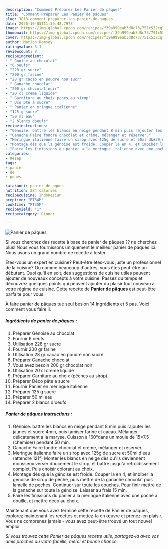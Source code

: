 ```yaml
---
description: "Comment Préparer Les Panier de pâques"
title: "Comment Préparer Les Panier de pâques"
slug: 3813-comment-preparer-les-panier-de-paques
date: 2020-10-05T11:59:48.797Z
image: https://img-global.cpcdn.com/recipes/f39a999eab3d8c73/751x532cq70/panier-de-paques-photo-principale-de-la-recette.jpg
thumbnail: https://img-global.cpcdn.com/recipes/f39a999eab3d8c73/751x532cq70/panier-de-paques-photo-principale-de-la-recette.jpg
cover: https://img-global.cpcdn.com/recipes/f39a999eab3d8c73/751x532cq70/panier-de-paques-photo-principale-de-la-recette.jpg
author: Marion Ramsey
ratingvalue: 3.1
reviewcount: 8
recipeingredient:
- " Gnoise au chocolat"
- "6 oeufs"
- "228 gr sucre"
- "200 gr farine"
- "28 gr cacao en poudre non sucr"
- " Ganache chocolat"
- "200 gr chocolat noir"
- "20 cl creme liquide"
- " Garniture au choix pches au sirop"
- " Dco pte a sucre"
- " Panier en mringue italienne"
- "125 g sucre"
- "50 ml eau"
- "2 blancs doeufs"
recipeinstructions:
- "Génoise: battre les blancs en neige pendant 8 min puis rajouter les jaunes et sucre 4min, puis tamiser farine et cacao. Mélanger délicatement a la maryse. Cuisson à 160°dans un moule de 15*7.5 (chemiser) pendant 50 min."
- "Ganache Faire fondre chocolat et crème, mélanger et réserver."
- "Meringue italienne faire un sirop avec 125g de sucre et 50ml d&#39;eau (attendre 121°) Monter les blancs en neige dès qu&#39;ils deviennent mousseux verser doucement le sirop, et battre jusqu&#39;a refroidissement complet. Puis choisir colorant au choix."
- "Montage dès que la génoise est froide. Couper la en 4, et imbiber la génoise de sirop de pêche, puis mettre de la ganache chocolat puis lamelle de peches. Continuer sur toute les couches. Pour finir mettre de la ganache sur toute la génoise. Laisser au frais 15 min."
- "Faire les finissions du panier a la meringue italienne avec une poche a douille, et mettre déco au choix."
categories:
- Resep
tags:
- panier
- de
- pques

katakunci: panier de pques 
nutrition: 284 calories
recipecuisine: Indonesian
preptime: "PT34M"
cooktime: "PT35M"
recipeyield: "1"
recipecategory: Dinner

---
```



![Panier de pâques](https://img-global.cpcdn.com/recipes/f39a999eab3d8c73/751x532cq70/panier-de-paques-photo-principale-de-la-recette.jpg)

Si vous cherchez des recette à base de panier de pâques ?? ne cherchez plus! Nous vous fournissons uniquement le meilleur panier de pâques ici. Nous avons un grand nombre de recette à tester.

Êtes-vous un expert en cuisine? Peut-être êtes-vous juste un professionnel de la cuisine? Ou comme beaucoup d'autres, vous êtes peut-être un débutant. Quoi qu'il en soit, des suggestions de cuisine utiles peuvent ajouter de nouveaux concepts à votre cuisine. Passez du temps et découvrez quelques points qui peuvent ajouter du plaisir tout nouveau à votre régime de cuisine. Cette recette de <strong> Panier de pâques </strong> est peut-être parfaite pour vous.

<!--inarticleads1-->

À faire panier de pâques tue seul besion 14 Ingrédients et 5 pas. Voici comment vous faire il.

##### Ingrédients de panier de pâques :

1. Préparer  Génoise au chocolat
1. Fournir 6 oeufs
1. Utilisation 228 gr sucre
1. Fournir 200 gr farine
1. Utilisation 28 gr cacao en poudre non sucré
1. Préparer  Ganache chocolat
1. Vous avez besoin 200 gr chocolat noir
1. Utilisation 20 cl creme liquide
1. Préparer  Garniture au choix (pêches au sirop)
1. Préparer  Déco pâte a sucre
1. Fournir  Panier en méringue italienne
1. Préparer 125 g sucre
1. Préparer 50 ml eau
1. Préparer 2 blancs d&#39;oeufs




<!--inarticleads2-->

##### Panier de pâques instructions :

1. Génoise: battre les blancs en neige pendant 8 min puis rajouter les jaunes et sucre 4min, puis tamiser farine et cacao. Mélanger délicatement a la maryse. Cuisson à 160°dans un moule de 15*7.5 (chemiser) pendant 50 min.
1. Ganache Faire fondre chocolat et crème, mélanger et réserver.
1. Meringue italienne faire un sirop avec 125g de sucre et 50ml d&#39;eau (attendre 121°) Monter les blancs en neige dès qu&#39;ils deviennent mousseux verser doucement le sirop, et battre jusqu&#39;a refroidissement complet. Puis choisir colorant au choix.
1. Montage dès que la génoise est froide. Couper la en 4, et imbiber la génoise de sirop de pêche, puis mettre de la ganache chocolat puis lamelle de peches. Continuer sur toute les couches. Pour finir mettre de la ganache sur toute la génoise. Laisser au frais 15 min.
1. Faire les finissions du panier a la meringue italienne avec une poche a douille, et mettre déco au choix.




<!--inarticleads1-->

<p>
Maintenant que vous avez terminé cette recette de Panier de pâques, explorez maintenant les recettes et mettez-la en œuvre et prenez-en plaisir. Vous ne comprenez jamais - vous avez peut-être trouvé un tout nouvel emploi.
</p>

<p>
<i>Si vous trouvez cette Panier de pâques recette utile, partagez-la avec vos amis proches ou votre famille, merci et bonne chance.</i>
</p>
